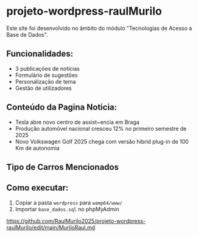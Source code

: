 # projeto-wordpress-raulMurilo

Este site foi desenvolvido no âmbito do módulo "Tecnologias de Acesso a Base de Dados".

## Funcionalidades:

- 3 publicações de notícias
- Formulário de sugestões
- Personalização de tema
- Gestão de utilizadores

## Conteúdo da Pagina Noticia:

- Tesla abre novo centro de assist~encia em Braga
- Produção automõvel nacional cresceu 12% no primeiro semestre de 2025
- Novo Volkswagen Golf 2025 chega com versão hibrid plug-in de 100 Km de autonomia

## Tipo de Carros Mencionados



## Como executar:

1. Copiar a pasta `wordpress` para `wamp64/www/`
2. Importar `base_dados.sql` no phpMyAdmin

https://github.com/RaulMurilo2025/projeto-wordpress-raulMurilo/edit/main/MuriloRaul.md
